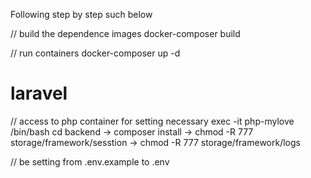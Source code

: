 Following step by step such below

// build the dependence images
docker-composer build

// run containers
docker-composer up -d

# laravel
// access to php container for setting necessary
exec -it php-mylove /bin/bash
cd backend -> composer install -> chmod -R 777 storage/framework/sesstion -> 
chmod -R 777 storage/framework/logs

// be setting from .env.example to .env
